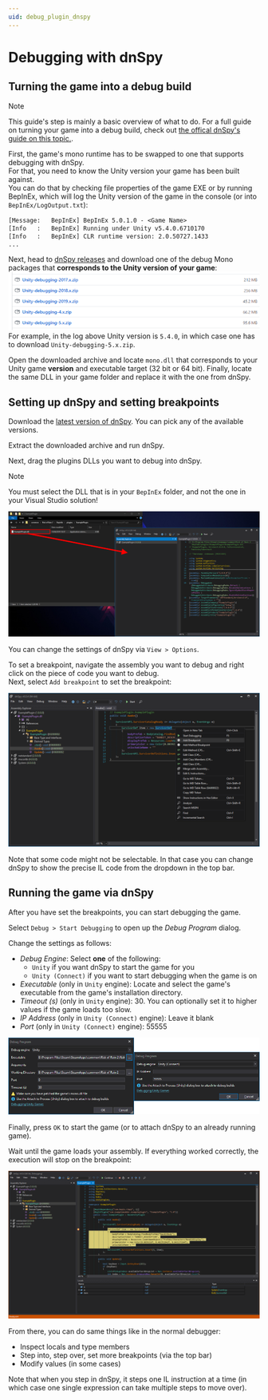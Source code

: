 ```yaml
---
uid: debug_plugin_dnspy
---
```


# Debugging with dnSpy

## Turning the game into a debug build

> [!NOTE]
> This guide's step is mainly a basic overview of what to do.
> For a full guide on turning your game into a debug build, check out [the offical dnSpy's guide on this topic.](https://github.com/0xd4d/dnSpy/wiki/Debugging-Unity-Games#debugging-release-builds).

First, the game's mono runtime has to be swapped to one that supports debugging with dnSpy.  
For that, you need to know the Unity version your game has been built against.  
You can do that by checking file properties of the game EXE or by running BepInEx, 
which will log the Unity version of the game in the console (or into `BepInEx/LogOutput.txt`):

```
[Message:   BepInEx] BepInEx 5.0.1.0 - <Game Name>
[Info   :   BepInEx] Running under Unity v5.4.0.6710170
[Info   :   BepInEx] CLR runtime version: 2.0.50727.1433
...
```

Next, head to [dnSpy releases](https://github.com/0xd4d/dnSpy/releases) and download one of the debug Mono packages
that **corresponds to the Unity version of your game**:
![Download one of the debug packages that corresponds to the Unity version of your game.](images/dnSpy_debug.png)
For example, in the log above Unity version is `5.4.0`, in which case one has to download `Unity-debugging-5.x.zip`.

Open the downloaded archive and locate `mono.dll` that corresponds to your Unity game **version** and 
executable target (32 bit or 64 bit). Finally, locate the same DLL in your game folder and replace it with the one from dnSpy.

## Setting up dnSpy and setting breakpoints

Download the [latest version of dnSpy](https://github.com/0xd4d/dnSpy/releases). You can pick any of the available versions.

Extract the downloaded archive and run dnSpy.

Next, drag the plugins DLLs you want to debug into dnSpy.

> [!NOTE]
> You must select the DLL that is in your `BepInEx` folder, and not the one in your Visual Studio solution!

![Drag and drop the DLL you want to debug on dnSpy's assembly list.](images/dnSpy_dragndrop.png)

You can change the settings of dnSpy via `View > Options`.

To set a breakpoint, navigate the assembly you want to debug and right click on the piece of code you want to debug.  
Next, select `Add breakpoint` to set the breakpoint:

![Right-click on the piece of code as select "Add breakpoint" to add a breakpoint.](images/dnSpy_set_breakpoint.png)

Note that some code might not be selectable. In that case you can change dnSpy to show the precise IL code from the dropdown in the top bar.

## Running the game via dnSpy

After you have set the breakpoints, you can start debugging the game.

Select `Debug > Start Debugging` to open up the *Debug Program* dialog.

Change the settings as follows:

* *Debug Engine*: Select **one** of the following:
    * `Unity` if you want dnSpy to start the game for you
    * `Unity (Connect)` if you want to start debugging when the game is on 
* *Executable* (only in `Unity` engine): Locate and select the game's executable from the game's installation directory.
* *Timeout (s)* (only in `Unity` engine): 30. You can optionally set it to higher values if the game loads too slow.
* *IP Address* (only in `Unity (Connect)` engine): Leave it blank
* *Port* (only in `Unity (Connect)` engine): 55555

![dnSpy's Debug Program dialog.](images/dnSpy_start_debug.png)

Finally, press `OK` to start the game (or to attach dnSpy to an already running game).

Wait until the game loads your assembly. If everything worked correctly, the execution will stop on the breakpoint:

![dnSpy window when the game hits a breakpoint.](images/dnSpy_breakpoint_hit.png)

From there, you can do same things like in the normal debugger:

* Inspect locals and type members
* Step into, step over, set more breakpoints (via the top bar)
* Modify values (in some cases)

Note that when you step in dnSpy, it steps one IL instruction at a time (in which case one single expression can take multiple steps to move over).
